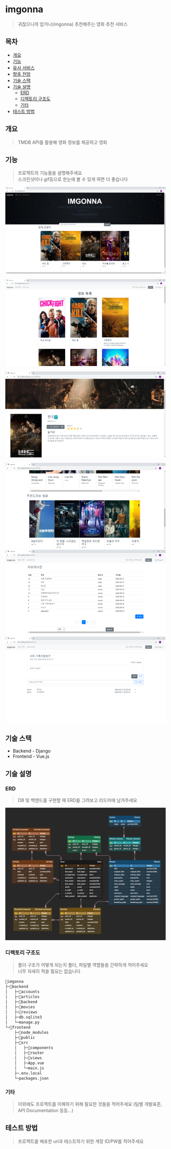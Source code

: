 # imgonna

> 귀찮으니까 암거나(imgonna) 추천해주는 영화 추천 서비스



## 목차
- [개요](#개요)
- [기능](#기능)
- [유사 서비스](#유사-서비스)
- [향후 전망](#향후-전망)
- [기술 스택](#기술-스택)
- [기술 설명](#기술-설명)
	- [ERD](#erd)
	- [디렉토리 구조도](#디렉토리-구조도)
	- [기타](#기타)
- [테스트 방법](#테스트-방법)

## 개요
> TMDB API를 활용해 영화 정보를 제공하고 영화 

## 기능
> 프로젝트의 기능들을 설명해주세요  
> 스크린샷이나 gif등으로 한눈에 볼 수 있게 하면 더 좋습니다

<img src="assets/01_landing.png" style="zoom:50%;" />

![](assets/02_movies.png)

![](assets/03_detail.png)

<img src="assets/04_recommend.png" style="zoom:50%;" />

<img src="assets/05_community.png" style="zoom:50%;" />

<img src="assets/06_article.png" style="zoom:50%;" />



## 기술 스택
- Backend - Django
- Frontend - Vue.js



## 기술 설명

### ERD
> DB 및 백엔드를 구현할 때 ERD를 그려보고 리드미에 남겨주세요

<img src="assets/erd.png" style="zoom:50%;" />

### 디렉토리 구조도
> 폴더 구조가 어떻게 되는지 폴더, 파일별 역할들을 간략하게 적어주세요  
> 너무 자세히 적을 필요는 없습니다

```
📁imgonna
├─📁backend
│   ├─📁accounts
│   ├─📁articles
│   ├─📁backend
│   ├─📁movies
│   ├─📁reviews
│   ├─db.sqlite3
│   └─manage.py
└─📁frontend
    ├─📁node_modules
    ├─📁public
    ├─📁src
    │   ├─📁components
    │   ├─📁router
    │   ├─📁views
    │   ├─App.vue
    │   └─main.js
    ├─.env.local
    └─packages.json
```



### 기타
> 이외에도 프로젝트를 이해하기 위해 필요한 것들을 적어주세요 (팀별 개발표준, API Documentation 등등...)

## 테스트 방법
> 프로젝트를 배포한 url과 테스트하기 위한 계정 ID/PW를 적어주세요